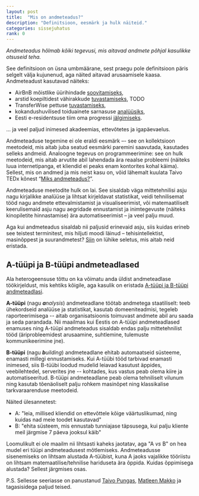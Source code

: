 ```yaml
---
layout: post
title:  "Mis on andmeteadus?"
description: "Definitsioon, eesmärk ja hulk näiteid."
categories: sissejuhatus
rank: 0
---
```


*Andmeteadus hõlmab kõiki tegevusi, mis aitavad andmete põhjal kasulikke otsuseid teha.*

See definitsioon on üsna umbmäärane, sest praegu pole definitsioon päris selgelt välja kujunenud, aga näited aitavad arusaamisele kaasa. Andmeteadust kasutavad näiteks:

* AirBnB mõistlike üürihindade [soovitamiseks](https://medium.com/airbnb-engineering/aerosolve-machine-learning-for-humans-55efcf602665),
* arstid koepiltidest vähirakkude [tuvastamiseks](https://www.google.ch/search?q=cancer%20cell%20segmentation), TODO
* TransferWise pettuse [tuvastamiseks](https://docs.google.com/presentation/d/1BuqwFXQG0H6OIkK99PtXkEEYth3AWFIvzSZsaUg-cqE/edit#slide=id.p),
* kokandushuvilised toiduainete sarnasuse [analüüsiks](https://jaan.io/food2vec-augmented-cooking-machine-intelligence/),
* Eesti e-residentsuse tiim oma progressi [jälgimiseks](https://app.cyfe.com/dashboards/195223/5587fe4e52036102283711615553).

… ja veel paljud inimesed akadeemias, ettevõtetes ja igapäevaelus.

Andmeteaduse tegemine ei ole eraldi eesmärk –- see on kollektsioon meetodeid, mis aitab juba seatud eesmärki paremini saavutada, kasutades selleks andmeid. Analoogne tegevus on programmeerimine: see on hulk meetodeid, mis aitab arvutite abil lahendada ära reaalse probleemi (näiteks luua internetipanga, et kliendid ei peaks enam kontorites kohal käima). Sellest, mis on andmed ja mis neist kasu on, võid lähemalt kuulata Taivo TEDx kõnest “[Miks andmeteadus?](https://www.youtube.com/watch?v=TEiaIfMuydQ&t=4s)”.

Andmeteaduse meetodite hulk on lai. See sisaldab väga mittetehnilisi asju nagu kirjalikke analüüse ja lihtsat kirjeldavat statistikat, veidi tehnilisemat tööd nagu andmete ettevalmistamist ja visualiseerimist, või matemaatiliselt keerulisemaid asju nagu aegridade ennustamist ja inimtegevuste (näiteks kinopiletite hinnastamise) ära automatiseerimist – ja veel palju muud.

Aga kui andmeteadus sisaldab nii paljusid erinevaid asju, siis kuidas erineb see teistest terminitest, mis hiljuti moodi läinud – tehisintellektist, masinõppest ja suurandmetest? [Siin](https://pungas.ee/neli-sonakolksu-masinope-tehisintellekt-suurandmed-andmeteadus/) on lühike seletus, mis aitab neid eristada.

## A-tüüpi ja B-tüüpi andmeteadlased

Ala heterogeensuse tõttu on ka võimatu anda üldist andmeteadlase töökirjeldust, mis kehtiks kõigile, aga kasulik on eristada [A-tüüpi ja B-tüüpi andmeteadlasi](https://www.dezyre.com/article/type-a-data-scientist-vs-type-b-data-scientist/194).

**A-tüüpi** (nagu ***a**nalysis*) andmeteadlane töötab andmetega staatiliselt: teeb ühekordseid analüüse ja statistikat, kasutab domeeniteadmisi, tegeleb raporteerimisega -- aitab organisatsioonis toimuvast andmete abil aru saada ja seda parandada. Nii maailmas kui Eestis on A-tüüpi andmeteadlased enamuses ning A-tüüpi andmeteadus sisaldab endas palju mittetehnilist tööd (äriprobleemidest arusaamine, suhtlemine, tulemuste kommunikeerimine jne).

**B-tüüpi** (nagu ***b**uilding*) andmeteadlane ehitab automaatseid süsteeme, enamasti millegi ennustamiseks. Kui A-tüübi tööd tarbivad enamasti inimesed, siis B-tüübi loodud mudelid leiavad kasutust äppides, veebilehtedel, serverites jne -- kohtades, kus vastus peab olema kiire ja automatiseeritud. B-tüüpi andmeteadlane peab olema tehniliselt vilunum ning kasutab tõenäoliselt palju rohkem masinõpet ning klassikalise tarkvaraarenduse meetodeid.

Näited ülesannetest:
* A: "leia, millised kliendid on ettevõttele kõige väärtuslikumad, ning kuidas nad meie toodet kasutavad"
* B: "ehita süsteem, mis ennustab tunniajase täpsusega, kui palju kliente meil järgmise 7 päeva jooksul käib"

Loomulikult ei ole maailm nii lihtsasti kaheks jaotatav, aga "A *vs* B" on hea mudel eri tüüpi andmeteadusest mõtlemiseks. Andmeteadusse sisenemiseks on lihtsam alustada A-tüübist, kuna A jaoks vajalikke tööriistu on lihtsam matemaatilise/tehnilise hariduseta ära õppida. Kuidas õppimisega alustada? Sellest järgmises osas.

P.S. Sellesse seeriasse on panustanud [Taivo Pungas](https://pungas.ee), [Matleen Makko](https://uk.linkedin.com/in/matleen-makko-b5354674) ja tagasisidega paljud teised.